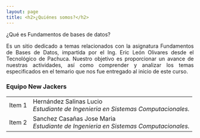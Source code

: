 ```yaml
---
layout: page
title: <h2>¿Quiénes somos?</h2>
---
```

¿Qué es Fundamentos de bases de datos?

<p style="text-align: justify;">Es un sitio dedicado a temas relacionados con la asignatura Fundamentos de Bases de Datos, impartida por el Ing. Eric León Olivares desde el Tecnológico de Pachuca. Nuestro objetivo es proporcionar un avance de nuestras actividades, así como comprender y analizar los temas especificados en el temario que nos fue entregado al inicio de este curso. </p>

### Equipo New Jackers

|  |  |  
| :------- | :------ | 
| Item 1   | Hernández Salinas Lucio <br><i>Estudiante de Ingenieria en Sistemas Computacionales.</i>  | 
| Item 2   | Sanchez Casañas Jose Maria <br><i>Estudiante de Ingenieria en Sistemas Computacionales.</i>   | 
